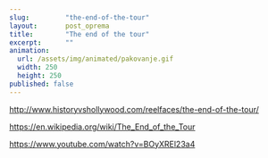 ```yaml
---
slug:         "the-end-of-the-tour"
layout:       post_oprema
title:        "The end of the tour"
excerpt:      ""
animation:
  url: /assets/img/animated/pakovanje.gif
  width: 250
  height: 250
published: false
---
```


http://www.historyvshollywood.com/reelfaces/the-end-of-the-tour/

https://en.wikipedia.org/wiki/The_End_of_the_Tour

https://www.youtube.com/watch?v=BOyXREl23a4